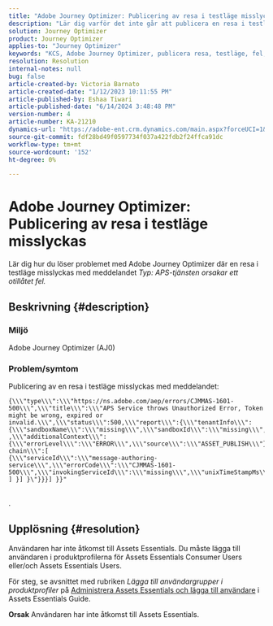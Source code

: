 ```yaml
---
title: "Adobe Journey Optimizer: Publicering av resa i testläge misslyckas"
description: "Lär dig varför det inte går att publicera en resa i testläge."
solution: Journey Optimizer
product: Journey Optimizer
applies-to: "Journey Optimizer"
keywords: "KCS, Adobe Journey Optimizer, publicera resa, testläge, fel, AJO"
resolution: Resolution
internal-notes: null
bug: false
article-created-by: Victoria Barnato
article-created-date: "1/12/2023 10:11:55 PM"
article-published-by: Eshaa Tiwari
article-published-date: "6/14/2024 3:48:48 PM"
version-number: 4
article-number: KA-21210
dynamics-url: "https://adobe-ent.crm.dynamics.com/main.aspx?forceUCI=1&pagetype=entityrecord&etn=knowledgearticle&id=da48411e-c692-ed11-aad1-6045bd006d92"
source-git-commit: fdf28bd49f0597734f037a422fdb2f24ffca91dc
workflow-type: tm+mt
source-wordcount: '152'
ht-degree: 0%

---
```


# Adobe Journey Optimizer: Publicering av resa i testläge misslyckas


Lär dig hur du löser problemet med Adobe Journey Optimizer där en resa i testläge misslyckas med meddelandet *Typ: APS-tjänsten orsakar ett otillåtet fel.*

## Beskrivning {#description}


### Miljö

Adobe Journey Optimizer (AJ0)

### <b>Problem/symtom</b>

Publicering av en resa i testläge misslyckas med meddelandet:


```
{\\\"type\\\":\\\"https://ns.adobe.com/aep/errors/CJMMAS-1601-500\\\",\\\"title\\\":\\\"APS Service throws Unauthorized Error, Token might be wrong, expired or invalid.\\\",\\\"status\\\":500,\\\"report\\\":{\\\"tenantInfo\\\":
{\\\"sandboxName\\\":\\\"missing\\\",\\\"sandboxId\\\":\\\"missing\\\",\\\"imsOrgId\\\":\\\"missing\\\"}
,\\\"additionalContext\\\":{\\\"errorLevel\\\":\\\"ERROR\\\",\\\"source\\\":\\\"ASSET_PUBLISH\\\"}},\\\"error-chain\\\":[ 
{\\\"serviceId\\\":\\\"message-authoring-service\\\",\\\"errorCode\\\":\\\"CJMMAS-1601-500\\\",\\\"invokingServiceId\\\":\\\"missing\\\",\\\"unixTimeStampMs\\\":«REDACTED»}
] }] }\"}}}] }}"
```

<br>.

## Upplösning {#resolution}


Användaren har inte åtkomst till Assets Essentials. Du måste lägga till användaren i produktprofilerna för Assets Essentials Consumer Users eller/och Assets Essentials Users.

För steg, se avsnittet med rubriken *Lägga till användargrupper i produktprofiler* på [Administrera Assets Essentials och lägga till användare](https://experienceleague.adobe.com/docs/experience-manager-assets-essentials/help/get-started-admins/deploy-administer.html?lang=en#add-users-to-product-profiles) i Assets Essentials Guide.

<b>Orsak</b>
Användaren har inte åtkomst till Assets Essentials.
